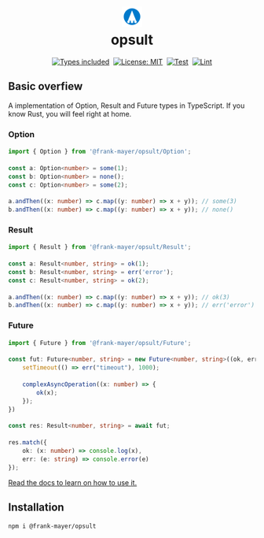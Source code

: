 <h1 style="display: flex; flex-direction: column; flex-wrap: nowrap; align-content: center; align-items: center; justify-content: center; gap: 1rem;">
    <img style="height:1.5em; width: 1.5em; transform:translateY(0.25em)" src="https://raw.githubusercontent.com/Frank-Mayer/opsult/main/public/icon.svg" />
    <span>opsult</span>
</h1>

<div style="display: flex; flex-direction: row; flex-wrap: nowrap; align-content: center; align-items: center;     justify-content: center; gap: 0.5rem;">
    <a href="https://www.typescriptlang.org">
    <img src="https://img.shields.io/badge/Types-included-blue?logo=typescript&amp;style=plastic" alt="Types included"></a>
    <a href="https://opensource.org/licenses/MIT"><img src="https://img.shields.io/badge/License-MIT-teal.svg?logo=law&amp;style=plastic" alt="License: MIT"></a>
    <a href="https://github.com/Frank-Mayer/opsult/actions/workflows/test.yml"><img src="https://github.com/Frank-Mayer/opsult/actions/workflows/test.yml/badge.svg" alt="Test"></a>
    <a href="https://github.com/Frank-Mayer/opsult/actions/workflows/lint.yml"><img src="https://github.com/Frank-Mayer/opsult/actions/workflows/lint.yml/badge.svg" alt="Lint"></a>
</div>

## Basic overfiew

A implementation of Option, Result and Future types in TypeScript. If you know Rust, you will feel right at home.

### Option

```TypeScript
import { Option } from '@frank-mayer/opsult/Option';

const a: Option<number> = some(1);
const b: Option<number> = none();
const c: Option<number> = some(2);

a.andThen((x: number) => c.map((y: number) => x + y)); // some(3)
b.andThen((x: number) => c.map((y: number) => x + y)); // none()
```

### Result

```TypeScript
import { Result } from '@frank-mayer/opsult/Result';

const a: Result<number, string> = ok(1);
const b: Result<number, string> = err('error');
const c: Result<number, string> = ok(2);

a.andThen((x: number) => c.map((y: number) => x + y)); // ok(3)
b.andThen((x: number) => c.map((y: number) => x + y)); // err('error')
```

### Future

```TypeScript
import { Future } from '@frank-mayer/opsult/Future';

const fut: Future<number, string> = new Future<number, string>((ok, err) => {
    setTimeout(() => err("timeout"), 1000);

    complexAsyncOperation((x: number) => {
        ok(x);
    });
})

const res: Result<number, string> = await fut;

res.match({
    ok: (x: number) => console.log(x),
    err: (e: string) => console.error(e)
});
```

[Read the docs to learn on how to use it.](https://Frank-Mayer.github.io/opsult)

## Installation

```bash
npm i @frank-mayer/opsult
```
